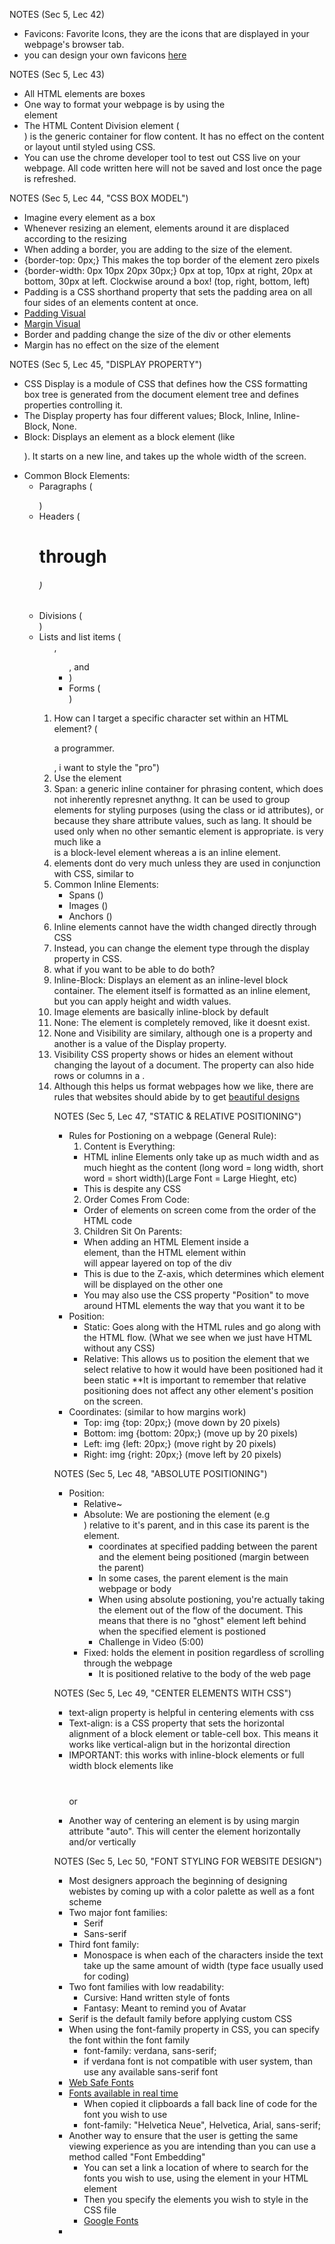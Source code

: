 NOTES (Sec 5, Lec 42)

- Favicons: Favorite Icons, they are the icons that are displayed in your webpage's browser tab.
- you can design your own favicons [here](https://www.favicon.cc/)

NOTES (Sec 5, Lec 43)

- All HTML elements are boxes
- One way to format your webpage is by using the <div></div> element
- The HTML Content Division element (<div>) is the generic container for flow content. It has no effect on the content or layout until styled using CSS.
- You can use the chrome developer tool to test out CSS live on your webpage. All code written here will not be saved and lost once the page is refreshed.

NOTES (Sec 5, Lec 44, "CSS BOX MODEL")

- Imagine every element as a box
- Whenever resizing an element, elements around it are displaced according to the resizing
- When adding a border, you are adding to the size of the element.
- {border-top: 0px;} This makes the top border of the element zero pixels
- {border-width: 0px 10px 20px 30px;} 0px at top, 10px at right, 20px at bottom, 30px at left. Clockwise around a box! (top, right, bottom, left)
- Padding is a CSS shorthand property that sets the padding area on all four sides of an elements content at once.
- [Padding Visual](images/padding_screenshot.png)
- [Margin Visual](images/margin_screenshot.png)
- Border and padding change the size of the div or other elements
- Margin has no effect on the size of the element

NOTES (Sec 5, Lec 45, "DISPLAY PROPERTY")

- CSS Display is a module of CSS that defines how the CSS formatting box tree is generated from the document element tree and defines properties controlling it.
- The Display property has four different values; Block, Inline, Inline-Block, None.
- Block: Displays an element as a block element (like <p>). It starts on a new line, and takes up the whole width of the screen.
- Common Block Elements:
  - Paragraphs (<p></p>)
  - Headers (<h1> through <h6>)
  - Divisions (<div>)
  - Lists and list items (<ol>, <ul>, and <li>)
  - Forms (<form>)
- How can I target a specific character set within an HTML element? (<p> a programmer. </p>, i want to style the "pro")
- Use the <span> element
- Span: a generic inline container for phrasing content, which does not inherently represnet anythng. It can be used to group elements for styling purposes (using the class or id attributes), or because they share attribute values, such as lang. It should be used only when no other semantic element is appropriate. <span> is very much like a <div> is a block-level element whereas a <span> is an inline element.
- <span> elements dont do very much unless they are used in conjunction with CSS, similar to <div>
- Common Inline Elements:
  - Spans (<span>)
  - Images (<img>)
  - Anchors (<a>)
- Inline elements cannot have the width changed directly through CSS
- Instead, you can change the element type through the display property in CSS.
- what if you want to be able to do both?
- Inline-Block: Displays an element as an inline-level block container. The element itself is formatted as an inline element, but you can apply height and width values.
- Image elements are basically inline-block by default
- None: The element is completely removed, like it doesnt exist.
- None and Visibility are similary, although one is a property and another is a value of the Display property.
- Visibility CSS property shows or hides an element without changing the layout of a document. The property can also hide rows or columns in a <table>.
- Although this helps us format webpages how we like, there are rules that websites should abide by to get [beautiful designs](https://www.udemy.com/course/the-complete-web-development-bootcamp/learn/lecture/19655686/#overview)

NOTES (Sec 5, Lec 47, "STATIC & RELATIVE POSITIONING")

- Rules for Postioning on a webpage (General Rule):
  1. Content is Everything:
  - HTML inline Elements only take up as much width and as much hieght as the content (long word = long width, short word = short width)(Large Font = Large Hieght, etc)
  - This is despite any CSS
  2. Order Comes From Code:
  - Order of elements on screen come from the order of the HTML code
  3. Children Sit On Parents:
  - When adding an HTML Element inside a <div></div> element, than the HTML element within <div></div> will appear layered on top of the div
  - This is due to the Z-axis, which determines which element will be displayed on the other one
  - You may also use the CSS property "Position" to move around HTML elements the way that you want it to be
- Position:
  - Static: Goes along with the HTML rules and go along with the HTML flow. (What we see when we just have HTML without any CSS)
  - Relative: This allows us to position the element that we select relative to how it would have been positioned had it been static \*\*It is important to remember that relative positioning does not affect any other element's position on the screen.
- Coordinates: (similar to how margins work)
  - Top: img {top: 20px;} (move down by 20 pixels)
  - Bottom: img {bottom: 20px;} (move up by 20 pixels)
  - Left: img {left: 20px;} (move right by 20 pixels)
  - Right: img {right: 20px;} (move left by 20 pixels)

NOTES (Sec 5, Lec 48, "ABSOLUTE POSITIONING")

- Position:
  - Relative~
  - Absolute: We are postioning the element (e.g <div><img></div>) relative to it's parent, and in this case its parent is the <div></div> element.
    - coordinates at specified padding between the parent and the element being positioned (margin between the parent)
    - In some cases, the parent element is the main webpage or body
    - When using absolute postioning, you're actually taking the element out of the flow of the document. This means that there is no "ghost" element left behind when the specified element is postioned
    - Challenge in Video (5:00)
  - Fixed: holds the element in position regardless of scrolling through the webpage
    - It is positioned relative to the body of the web page

NOTES (Sec 5, Lec 49, "CENTER ELEMENTS WITH CSS")

- text-align property is helpful in centering elements with css
- Text-align: is a CSS property that sets the horizontal alignment of a block element or table-cell box. This means it works like vertical-align but in the horizontal direction
- IMPORTANT: this works with inline-block elements or full width block elements like <h1></h1> or <p></p>
- Another way of centering an element is by using margin attribute "auto". This will center the element horizontally and/or vertically

NOTES (Sec 5, Lec 50, "FONT STYLING FOR WEBSITE DESIGN")

- Most designers approach the beginning of designing webistes by coming up with a color palette as well as a font scheme
- Two major font families:
  - Serif
  - Sans-serif
- Third font family:
  - Monospace is when each of the characters inside the text take up the same amount of width (type face usually used for coding)
- Two font families with low readability:
  - Cursive: Hand written style of fonts
  - Fantasy: Meant to remind you of Avatar
- Serif is the default family before applying custom CSS
- When using the font-family property in CSS, you can specify the font within the font family
  - font-family: verdana, sans-serif;
  - if verdana font is not compatible with user system, than use any available sans-serif font
- [Web Safe Fonts](https://www.w3schools.com/cssref/css_websafe_fonts.asp)
- [Fonts available in real time](https://www.cssfontstack.com/)
  -  When copied it clipboards a fall back line of code for the font you wish to use
    - font-family: "Helvetica Neue", Helvetica, Arial, sans-serif;
- Another way to ensure that the user is getting the same viewing experience as you are intending than you can use a method called "Font Embedding"
  - You can set a link a location of where to search for the fonts you wish to use, using the <link> element in your HTML <head> element
  - Then you specify the elements you wish to style in the CSS file
  - [Google Fonts](https://fonts.google.com/)
- 

